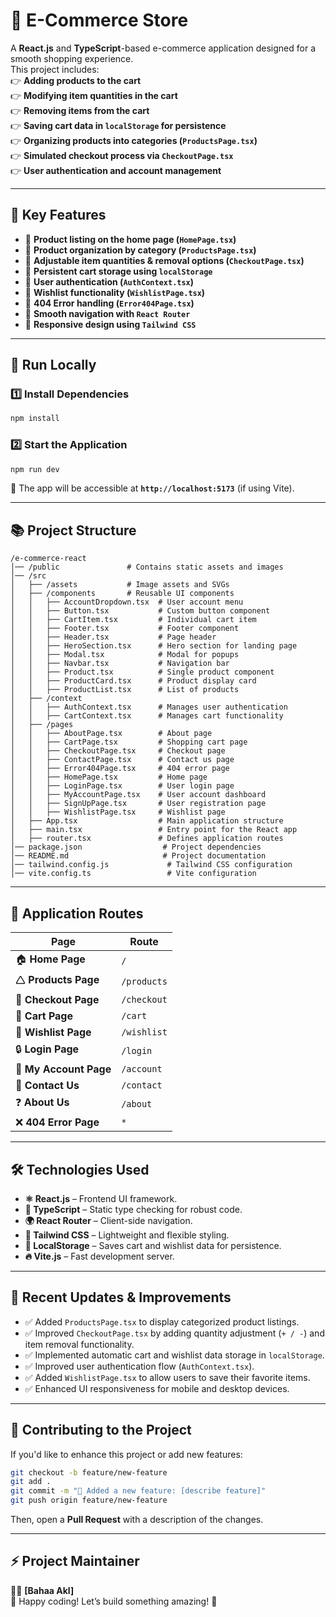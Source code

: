 # 🛂 E-Commerce Store

A **React.js** and **TypeScript**-based e-commerce application designed for a smooth shopping experience.  
This project includes:  
👉 **Adding products to the cart**  
👉 **Modifying item quantities in the cart**  
👉 **Removing items from the cart**  
👉 **Saving cart data in `localStorage` for persistence**  
👉 **Organizing products into categories (`ProductsPage.tsx`)**  
👉 **Simulated checkout process via `CheckoutPage.tsx`**  
👉 **User authentication and account management**  

---

## 📌 Key Features
- 🔹 **Product listing on the home page (`HomePage.tsx`)**
- 🔹 **Product organization by category (`ProductsPage.tsx`)**
- 🔹 **Adjustable item quantities & removal options (`CheckoutPage.tsx`)**
- 🔹 **Persistent cart storage using `localStorage`**
- 🔹 **User authentication (`AuthContext.tsx`)**
- 🔹 **Wishlist functionality (`WishlistPage.tsx`)**
- 🔹 **404 Error handling (`Error404Page.tsx`)**
- 🔹 **Smooth navigation with `React Router`**
- 🔹 **Responsive design using `Tailwind CSS`**

---

## 🚀 Run Locally
### 1️⃣ Install Dependencies
```sh
npm install
```

### 2️⃣ Start the Application
```sh
npm run dev
```
🚀 The app will be accessible at **`http://localhost:5173`** (if using Vite).

---

## 📚 Project Structure
```
/e-commerce-react
│── /public               # Contains static assets and images
│── /src
│   ├── /assets           # Image assets and SVGs
│   ├── /components       # Reusable UI components
│   │   ├── AccountDropdown.tsx  # User account menu
│   │   ├── Button.tsx           # Custom button component
│   │   ├── CartItem.tsx         # Individual cart item
│   │   ├── Footer.tsx           # Footer component
│   │   ├── Header.tsx           # Page header
│   │   ├── HeroSection.tsx      # Hero section for landing page
│   │   ├── Modal.tsx            # Modal for popups
│   │   ├── Navbar.tsx           # Navigation bar
│   │   ├── Product.tsx          # Single product component
│   │   ├── ProductCard.tsx      # Product display card
│   │   ├── ProductList.tsx      # List of products
│   ├── /context
│   │   ├── AuthContext.tsx      # Manages user authentication
│   │   ├── CartContext.tsx      # Manages cart functionality
│   ├── /pages
│   │   ├── AboutPage.tsx        # About page
│   │   ├── CartPage.tsx         # Shopping cart page
│   │   ├── CheckoutPage.tsx     # Checkout page
│   │   ├── ContactPage.tsx      # Contact us page
│   │   ├── Error404Page.tsx     # 404 error page
│   │   ├── HomePage.tsx         # Home page
│   │   ├── LoginPage.tsx        # User login page
│   │   ├── MyAccountPage.tsx    # User account dashboard
│   │   ├── SignUpPage.tsx       # User registration page
│   │   ├── WishlistPage.tsx     # Wishlist page
│   ├── App.tsx                  # Main application structure
│   ├── main.tsx                 # Entry point for the React app
│   ├── router.tsx               # Defines application routes
│── package.json                  # Project dependencies
│── README.md                     # Project documentation
│── tailwind.config.js             # Tailwind CSS configuration
│── vite.config.ts                 # Vite configuration
```

---

## 🔗 Application Routes
| Page | Route |
|------|-------|
| 🏠 **Home Page** | `/` |
| 🛆 **Products Page** | `/products` |
| 🛒 **Checkout Page** | `/checkout` |
| 🛒 **Cart Page** | `/cart` |
| 💖 **Wishlist Page** | `/wishlist` |
| 🔒 **Login Page** | `/login` |
| 👤 **My Account Page** | `/account` |
| 📲 **Contact Us** | `/contact` |
| ❓ **About Us** | `/about` |
| ❌ **404 Error Page** | `*` |

---

## 🛠 Technologies Used
- **⚛️ React.js** – Frontend UI framework.
- **📝 TypeScript** – Static type checking for robust code.
- **🌍 React Router** – Client-side navigation.
- **🌟 Tailwind CSS** – Lightweight and flexible styling.
- **📂 LocalStorage** – Saves cart and wishlist data for persistence.
- **🔥 Vite.js** – Fast development server.

---

## 📅 Recent Updates & Improvements
- ✅ Added `ProductsPage.tsx` to display categorized product listings.
- ✅ Improved `CheckoutPage.tsx` by adding quantity adjustment (`+ / -`) and item removal functionality.
- ✅ Implemented automatic cart and wishlist data storage in `localStorage`.
- ✅ Improved user authentication flow (`AuthContext.tsx`).
- ✅ Added `WishlistPage.tsx` to allow users to save their favorite items.
- ✅ Enhanced UI responsiveness for mobile and desktop devices.

---

## 🤝 Contributing to the Project
If you'd like to enhance this project or add new features:
```sh
git checkout -b feature/new-feature
git add .
git commit -m "🚀 Added a new feature: [describe feature]"
git push origin feature/new-feature
```
Then, open a **Pull Request** with a description of the changes.

---

## ⚡ Project Maintainer
👨‍💻 **[Bahaa Akl]**  
🚀 Happy coding! Let’s build something amazing! 🎯

